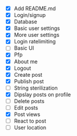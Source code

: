 - [x] Add README.md
- [x] Login/signup
- [x] Database
- [x] Basic user settings
- [x] More user settings
- [x] Login ratelimiting
- [ ] Basic UI
- [x] Pfp
- [x] About me
- [x] Logout
- [x] Create post
- [x] Publish post
- [ ] String sterilization
- [x] Dipslay posts on profile
- [ ] Delete posts
- [ ] Edit posts
- [x] Post views
- [ ] React to post
- [ ] User location